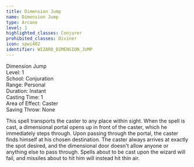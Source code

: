 ```yaml
---
title: Dimension Jump
name: Dimension Jump
type: Arcane
level: 1
highlighted_classes: Conjurer
prohibited_classes: Diviner
icon: spwi402
identifier: WIZARD_DIMENSION_JUMP
---
```

Dimension Jump  
Level: 1  
School: Conjuration  
Range: Personal  
Duration: Instant  
Casting Time: 1  
Area of Effect: Caster  
Saving Throw: None  
  
This spell transports the caster to any place within sight. When the spell is cast, a dimensional portal opens up in front of the caster, which he immediately steps through. Upon passing through the portal, the caster finds himself at his chosen destination. The caster always arrives at exactly the spot desired, and the dimensional door doesn't allow anyone or anything else to pass through. Spells about to be cast upon the wizard will fail, and missiles about to hit him will instead hit thin air.  
